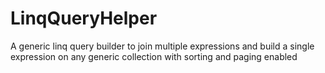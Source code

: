 # LinqQueryHelper
A generic linq query builder to join multiple expressions and build a single expression on any generic collection with sorting and paging enabled

